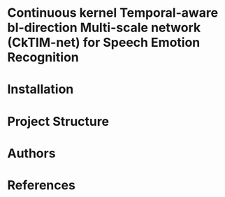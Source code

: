 # **C**ontinuous **k**ernel **T**emporal-aware b**I**-direction **M**ulti-scale **net**work (CkTIM-net) for **Speech Emotion Recognition**

# Installation

# Project Structure 

# Authors

# References


